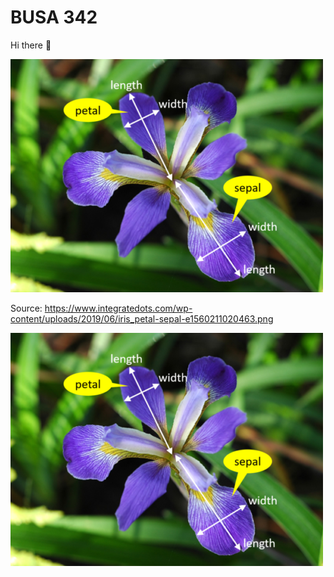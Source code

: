 # BUSA 342 
Hi there 👋

![image](iris_petal-sepal.png)

Source: https://www.integratedots.com/wp-content/uploads/2019/06/iris_petal-sepal-e1560211020463.png

<!--



**Here are some ideas to get you started:**

🙋‍♀️ A short introduction - what is your organization all about?
🌈 Contribution guidelines - how can the community get involved?
👩‍💻 Useful resources - where can the community find your docs? Is there anything else the community should know?
🍿 Fun facts - what does your team eat for breakfast?
🧙 Remember, you can do mighty things with the power of [Markdown](https://docs.github.com/github/writing-on-github/getting-started-with-writing-and-formatting-on-github/basic-writing-and-formatting-syntax)
-->

![image2](https://github.com/busa342/.github/blob/main/profile/iris_petal-sepal.png)
